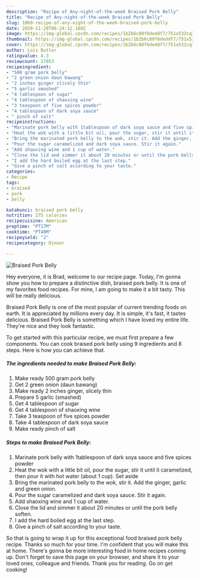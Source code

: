 ```yaml
---
description: "Recipe of Any-night-of-the-week Braised Pork Belly"
title: "Recipe of Any-night-of-the-week Braised Pork Belly"
slug: 1069-recipe-of-any-night-of-the-week-braised-pork-belly
date: 2020-11-28T06:24:12.160Z
image: https://img-global.cpcdn.com/recipes/1b2b6c80f6deddf7/751x532cq70/braised-pork-belly-foto-resep-utama.jpg
thumbnail: https://img-global.cpcdn.com/recipes/1b2b6c80f6deddf7/751x532cq70/braised-pork-belly-foto-resep-utama.jpg
cover: https://img-global.cpcdn.com/recipes/1b2b6c80f6deddf7/751x532cq70/braised-pork-belly-foto-resep-utama.jpg
author: Lois Butler
ratingvalue: 4.3
reviewcount: 17853
recipeingredient:
- "500 gram pork belly"
- "2 green onion daun bawang"
- "2 inches ginger slicely thin"
- "5 garlic smashed"
- "4 tablespoon of sugar"
- "4 tablespoon of shaoxing wine"
- "3 teaspoon of five spices powder"
- "4 tablespoon of dark soya sauce"
- " pinch of salt"
recipeinstructions:
- "Marinate pork belly with 1tablespoon of dark soya sauce and five spices powder"
- "Heat the wok with a little bit oil, pour the sugar, stir it until it caramelized, then pour it with hot water (about 1 cup). Set aside"
- "Bring the marinated pork belly to the wok, stir it. Add the ginger, garlic and green onion."
- "Pour the sugar caramelized and dark soya sauce. Stir it again."
- "Add shaoxing wine and 1 cup of water."
- "Close the lid and simmer it about 20 minutes or until the pork belly soften."
- "I add the hard boiled egg at the last step."
- "Give a pinch of salt according to your taste."
categories:
- Recipe
tags:
- braised
- pork
- belly

katakunci: braised pork belly 
nutrition: 275 calories
recipecuisine: American
preptime: "PT17M"
cooktime: "PT40M"
recipeyield: "2"
recipecategory: Dinner

---
```



![Braised Pork Belly](https://img-global.cpcdn.com/recipes/1b2b6c80f6deddf7/751x532cq70/braised-pork-belly-foto-resep-utama.jpg)

Hey everyone, it is Brad, welcome to our recipe page. Today, I'm gonna show you how to prepare a distinctive dish, braised pork belly. It is one of my favorites food recipes. For mine, I am going to make it a bit tasty. This will be really delicious.



Braised Pork Belly is one of the most popular of current trending foods on earth. It is appreciated by millions every day. It is simple, it's fast, it tastes delicious. Braised Pork Belly is something which I have loved my entire life. They're nice and they look fantastic.


To get started with this particular recipe, we must first prepare a few components. You can cook braised pork belly using 9 ingredients and 8 steps. Here is how you can achieve that.

<!--inarticleads1-->

##### The ingredients needed to make Braised Pork Belly:

1. Make ready 500 gram pork belly
1. Get 2 green onion (daun bawang)
1. Make ready 2 inches ginger, slicely thin
1. Prepare 5 garlic (smashed)
1. Get 4 tablespoon of sugar
1. Get 4 tablespoon of shaoxing wine
1. Take 3 teaspoon of five spices powder
1. Take 4 tablespoon of dark soya sauce
1. Make ready  pinch of salt




<!--inarticleads2-->

##### Steps to make Braised Pork Belly:

1. Marinate pork belly with 1tablespoon of dark soya sauce and five spices powder
1. Heat the wok with a little bit oil, pour the sugar, stir it until it caramelized, then pour it with hot water (about 1 cup). Set aside
1. Bring the marinated pork belly to the wok, stir it. Add the ginger, garlic and green onion.
1. Pour the sugar caramelized and dark soya sauce. Stir it again.
1. Add shaoxing wine and 1 cup of water.
1. Close the lid and simmer it about 20 minutes or until the pork belly soften.
1. I add the hard boiled egg at the last step.
1. Give a pinch of salt according to your taste.




So that is going to wrap it up for this exceptional food braised pork belly recipe. Thanks so much for your time. I'm confident that you will make this at home. There's gonna be more interesting food in home recipes coming up. Don't forget to save this page on your browser, and share it to your loved ones, colleague and friends. Thank you for reading. Go on get cooking!
